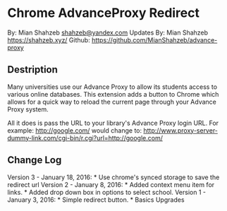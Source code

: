 Chrome AdvanceProxy Redirect
=======================

By: Mian Shahzeb <shahzeb@yandex.com>
Updates By: Mian Shahzeb <https://shahzeb.xyz/>
Github: https://github.com/MianShahzeb/advance-proxy



Destription
-----------

Many universities use our Advance Proxy to allow its students access to various online
databases.  This extension adds a button to Chrome which allows for a quick way
to reload the current page through your Advance Proxy system.

All it does is pass the URL to your library's Advance Proxy login URL.  For example:
    http://google.com/
would change to:
    http://www.proxy-server-dummy-link.com/cgi-bin/r.cgi?url=http://google.com/

Change Log
----------

Version 3 - January 18, 2016:
    * Use chrome's synced storage to save the redirect url
Version 2 - January 8, 2016:
    * Added context menu item for links.
    * Added drop down box in options to select school.
Version 1 - January 3, 2016:
    * Simple redirect button.
	* Basics Upgrades
